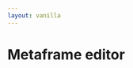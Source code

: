 ```yaml
---
layout: vanilla
---
```


<head>
<link rel="stylesheet" href="{{site.data.urls.bulma}}">
<link rel="stylesheet" href="css/styles.css">

<script src="{{site.baseurl}}{{site.data.urls-internal.metapage_library_path}}"></script>
</head>

<body>

<h1>Metaframe editor</h1>

<div id="url" >
</div>
<div class="horizontal" >
	<div class="column-inputs-outputs" id="container-inputs" ></div>
	<div class="column-metaframe"      id="container-metaframe" ></div>
	<div class="column-inputs-outputs" id="container-outputs" ></div>
</div>

</body>

<script src="index.js"></script>
